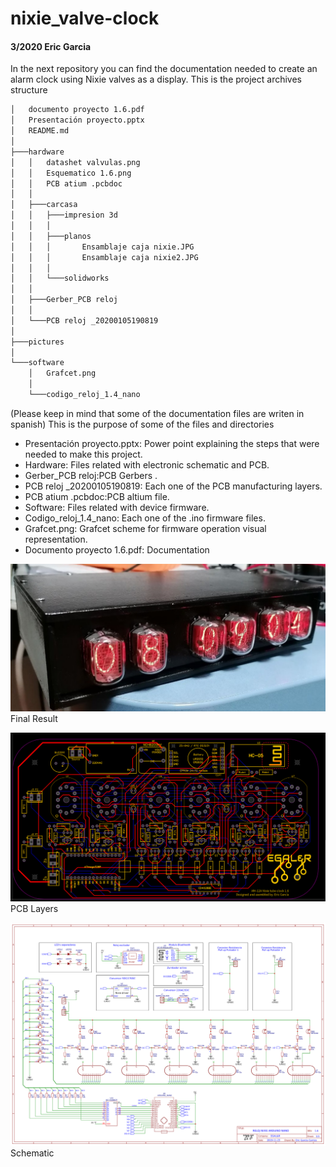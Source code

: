 # nixie_valve-clock
#### 3/2020 Eric Garcia
In the next repository you can find the documentation needed to create an alarm clock using Nixie valves as a display.
This is the project archives structure 

```bash
│   documento proyecto 1.6.pdf
│   Presentación proyecto.pptx
│   README.md
│
├───hardware
│   │   datashet valvulas.png
│   │   Esquematico 1.6.png
│   │   PCB atium .pcbdoc
│   │
│   ├───carcasa
│   │   ├───impresion 3d
│   │   │
│   │   ├───planos
│   │   │       Ensamblaje caja nixie.JPG
│   │   │       Ensamblaje caja nixie2.JPG
│   │   │
│   │   └───solidworks
│   │
│   ├───Gerber_PCB reloj
│   │
│   └───PCB reloj _20200105190819
│
├───pictures
│
└───software
    │   Grafcet.png
    │
    └───codigo_reloj_1.4_nano

```

(Please keep in mind that some of the documentation files are writen in spanish)
This is the purpose of some of the files and directories
- Presentación proyecto.pptx: Power point explaining the steps that were needed to make this project.
- Hardware: Files related with electronic schematic and PCB.  
- Gerber_PCB reloj:PCB Gerbers .  
- PCB reloj _20200105190819: Each one of the PCB manufacturing layers.  
- PCB atium .pcbdoc:PCB altium file.	  
- Software: Files related with device firmware.  
- Codigo_reloj_1.4_nano: Each one of the .ino firmware files.  
- Grafcet.png: Grafcet scheme for firmware operation visual representation.  
- Documento proyecto 1.6.pdf: Documentation  

![Resultado final](https://github.com/ericgc1997/nixie_valve-clock/blob/master/pictures/final%20product.jpg)
Final Result
  
  
  
![PCB Layers](https://github.com/ericgc1997/nixie_valve-clock/blob/master/pictures/placa.png)
PCB Layers
  
  
  
![Schematic](https://github.com/ericgc1997/nixie_valve-clock/blob/master/pictures/Esquematico%201.6.png)
Schematic 

